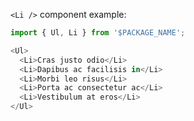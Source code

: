 `<Li />` component example:

```js
import { Ul, Li } from '$PACKAGE_NAME';

<Ul>
  <Li>Cras justo odio</Li>
  <Li>Dapibus ac facilisis in</Li>
  <Li>Morbi leo risus</Li>
  <Li>Porta ac consectetur ac</Li>
  <Li>Vestibulum at eros</Li>
</Ul>
```

